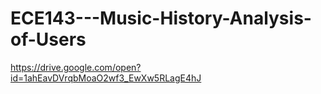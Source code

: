 # ECE143---Music-History-Analysis-of-Users

https://drive.google.com/open?id=1ahEavDVrqbMoaO2wf3_EwXw5RLagE4hJ

